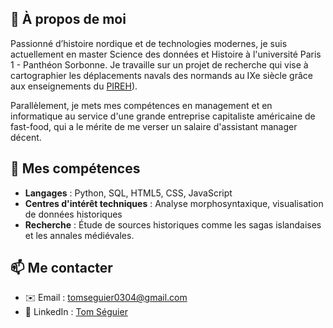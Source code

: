 
## 📜 À propos de moi  
Passionné d’histoire nordique et de technologies modernes, je suis actuellement en master Science des données et Histoire à l'université Paris 1 - Panthéon Sorbonne.
Je travaille sur un projet de recherche qui vise à cartographier les déplacements navals des normands au IXe siècle grâce aux enseignements du [PIREH](https://github.com/PirehP1)). 

Parallèlement, je mets mes compétences en management et en informatique au service d'une grande entreprise capitaliste américaine de fast-food, qui a le mérite de me verser un salaire d'assistant manager décent. 

## 🚀 Mes compétences
- **Langages** : Python, SQL, HTML5, CSS, JavaScript 
- **Centres d'intérêt techniques** : Analyse morphosyntaxique, visualisation de données historiques 
- **Recherche** : Étude de sources historiques comme les sagas islandaises et les annales médiévales.

## 📫 Me contacter  
- ✉️ Email : [tomseguier0304@gmail.com](mailto:tomseguier0304@gmail.com)  
- 💼 LinkedIn : [Tom Séguier](https://www.linkedin.com/in/tom-s%C3%A9guier-43b725262/)


